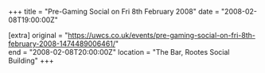 +++
title = "Pre-Gaming Social on Fri 8th February 2008"
date = "2008-02-08T19:00:00Z"

[extra]
original = "https://uwcs.co.uk/events/pre-gaming-social-on-fri-8th-february-2008-1474489006461/"    
end = "2008-02-08T20:00:00Z"
location = "The Bar, Rootes Social Building"
+++



